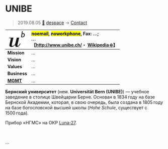 # UNIBE
> 2019.08.05 [🚀](../../index/index.md) [despace](../index.md) → [Contact](../contact.md)

|[![](../f/contact/u/unibe_logo1_thumb.webp)](../f/contact/u/unibe_logo1.webp)|<mark>noemail</mark>, <mark>noworkphone</mark>, Fax: …;<br> *…*<br> 【<http://www.unibe.ch/>・ [Wikipedia ⎆](https://en.wikipedia.org/wiki/University_of_Bern)】|
|:-|:-|
|**Mission**|…|
|**Vision**|…|
|**Values**|…|
|**Business**|…|
|**[MGMT](../mgmt.md)**|…|

**Бернский университет** (нем. **Universität Bern (UNIBE)**) — учебное заведение в столице Швейцарии Берне. Основан в 1834 году на базе Бернской Академии, которая, в свою очередь, была создана в 1805 году на базе богословской высшей школы (*Hohe Schule*, существует с 1500 года).

Прибор «НГМС» на ОКР [Luna‑27](../luna_27.md).

<p style="page-break-after:always"> </p>

…

